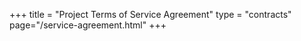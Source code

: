 +++
title = "Project Terms of Service Agreement"
type = "contracts"
page="/service-agreement.html"
+++

<div class="cognito">
<script src="https://services.cognitoforms.com/s/ZDRwTFbIcka2EBE9n1UWFQ"></script>
<script>Cognito.load("forms", { id: "2" });</script>
</div>